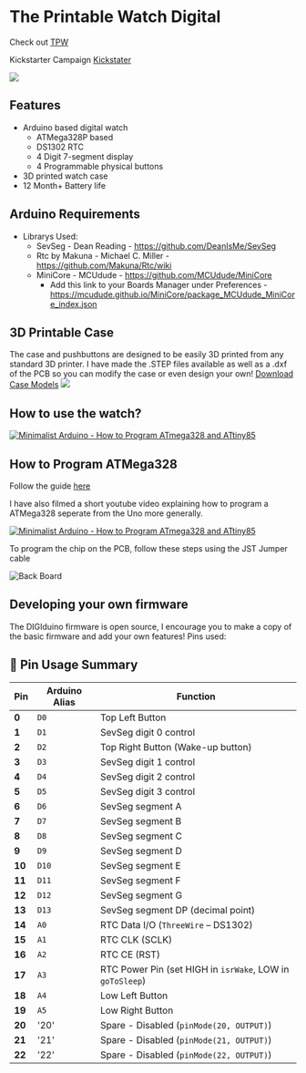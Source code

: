 # The Printable Watch Digital 
Check out [TPW](https://theprintablewatch.com)

Kickstarter Campaign [Kickstater](https://www.kickstarter.com/projects/theprintablewatch/digiduino-arduino-based-diy-digital-watch-development-kit)

![](https://github.com/theprintablewatch/DIGIduino/blob/c6c6814bb03cd5c846c423ae425610ccb49aae05/Media/kickstarter%20Header.jpg)

## Features
  * Arduino based digital watch
    * ATMega328P based
    * DS1302 RTC
    * 4 Digit 7-segment display
    * 4 Programmable physical buttons
  * 3D printed watch case
  * 12 Month+ Battery life

## Arduino Requirements
 * Librarys Used:
   * SevSeg - Dean Reading - https://github.com/DeanIsMe/SevSeg
   * Rtc by Makuna - Michael C. Miller - https://github.com/Makuna/Rtc/wiki
   * MiniCore - MCUdude - https://github.com/MCUdude/MiniCore
      * Add this link to your Boards Manager under Preferences - https://mcudude.github.io/MiniCore/package_MCUdude_MiniCore_index.json

## 3D Printable Case

The case and pushbuttons are designed to be easily 3D printed from any standard 3D printer. I have made the .STEP files available as well as a .dxf of the PCB so you can modify the case or even design your own!
[Download Case Models](https://github.com/theprintablewatch/DIGIduino/tree/main/Models)
![](https://github.com/theprintablewatch/DIGIduino/blob/877531b2b9126e457ac04e760b6008f78bc14c94/Media/Explode%20View.jpg)

## How to use the watch?

[![Minimalist Arduino - How to Program ATmega328 and ATtiny85](https://img.youtube.com/vi/XvohYlr38eU/0.jpg)]((https://youtu.be/XvohYlr38eU))

## How to Program ATMega328

Follow the guide [here](https://github.com/theprintablewatch/DIGIduino/blob/541a8b5c67f3c3e3cfa8df9d08a5a50cb2cadccd/Programming%20Guide.MD)

I have also filmed a short youtube video explaining how to program a ATMega328 seperate from the Uno more generally.

[![Minimalist Arduino - How to Program ATmega328 and ATtiny85](https://img.youtube.com/vi/qGbuzuVSzVs/0.jpg)]((https://youtu.be/qGbuzuVSzVs))

To program the chip on the PCB, follow these steps using the JST Jumper cable

![Back Board](https://github.com/theprintablewatch/DIGIduino/blob/541a8b5c67f3c3e3cfa8df9d08a5a50cb2cadccd/Media/JST%20Header.jpg)

## Developing your own firmware

The DIGIduino firmware is open source, I encourage you to make a copy of the basic firmware and add your own features!
Pins used:

## 🔌 Pin Usage Summary

| **Pin** | **Arduino Alias** | **Function** |
|--------|-------------------|-------------|
| **0**   | `D0`              | Top Left Button |
| **1**   | `D1`              | SevSeg digit 0 control |
| **2**   | `D2`              | Top Right Button (Wake-up button) |
| **3**   | `D3`              | SevSeg digit 1 control |
| **4**   | `D4`              | SevSeg digit 2 control |
| **5**   | `D5`              | SevSeg digit 3 control |
| **6**   | `D6`              | SevSeg segment A |
| **7**   | `D7`              | SevSeg segment B |
| **8**   | `D8`              | SevSeg segment C |
| **9**   | `D9`              | SevSeg segment D |
| **10**  | `D10`             | SevSeg segment E |
| **11**  | `D11`             | SevSeg segment F |
| **12**  | `D12`             | SevSeg segment G |
| **13**  | `D13`             | SevSeg segment DP (decimal point) |
| **14**  | `A0`              | RTC Data I/O (`ThreeWire` – DS1302) |
| **15**  | `A1`              | RTC CLK (SCLK) |
| **16**  | `A2`              | RTC CE (RST) |
| **17**  | `A3`              | RTC Power Pin (set HIGH in `isrWake`, LOW in `goToSleep`) |
| **18**  | `A4`              | Low Left Button |
| **19**  | `A5`              | Low Right Button |
| **20**  | '20'                 | Spare - Disabled (`pinMode(20, OUTPUT)`) |
| **21**  | '21'                 | Spare - Disabled (`pinMode(21, OUTPUT)`) |
| **22**  | '22'                 | Spare - Disabled (`pinMode(22, OUTPUT)`) |


